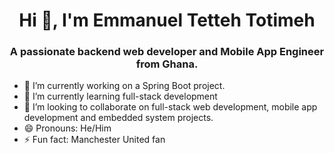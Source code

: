 <h1 align="center">Hi 👋, I'm Emmanuel Tetteh Totimeh</h1>
<h3 align="center">A passionate backend web developer and Mobile App Engineer from Ghana.</h3>




- 🔭 I’m currently working on a Spring Boot project.
- 🌱 I’m currently learning full-stack development
- 👯 I’m looking to collaborate on full-stack web development, mobile app development and embedded system projects.
- 😄 Pronouns: He/Him
- ⚡ Fun fact: Manchester United fan

 <!-- 
<div style="display:flex; align-items: center; justify-content: space-between; gap: 16px;">
 <img src="https://github-readme-streak-stats.herokuapp.com/?user=Weber-droid&theme=ayu-mirage&hide_border=true"/>
  <img src="https://github-readme-stats.vercel.app/api?username=Weber-droid&show_icons=true&include_all_commits=true&theme=ayu-mirage&hide_border=true&count_private=true"/>
</div>  
 -->









